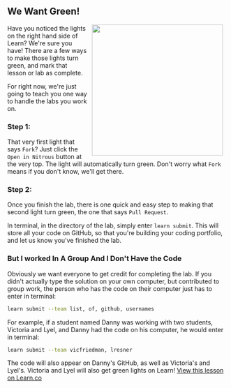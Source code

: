 ## We Want Green!
<img src="https://s3.amazonaws.com/after-school-assets/traffic_light.gif" width="300" align="right" hspace="10">

Have you noticed the lights on the right hand side of Learn? We're sure you have! There are a few ways to make those lights turn green, and mark that lesson or lab as complete.

For right now, we're just going to teach you one way to handle the labs you work on.

### Step 1:

That very first light that says `Fork`? Just click the `Open in Nitrous` button at the very top. The light will automatically turn green. Don't worry what `Fork` means if you don't know, we'll get there.

### Step 2:

Once you finish the lab, there is one quick and easy step to making that second light turn green, the one that says `Pull Request`.

In terminal, in the directory of the lab, simply enter `learn submit`. This will store all your code on GitHub, so that you're building your coding portfolio, and let us know you've finished the lab.

### But I worked In A Group And I Don't Have the Code

Obviously we want everyone to get credit for completing the lab. If you didn't actually type the solution on your own computer, but contributed to group work, the person who has the code on their computer just has to enter in terminal:

```bash 
learn submit --team list, of, github, usernames
```

For example, if a student named Danny was working with two students, Victoria and Lyel, and Danny had the code on his computer, he would enter in terminal:

```bash
learn submit --team vicfriedman, lresner
```

The code will also appear on Danny's GitHub, as well as Victoria's and Lyel's. Victoria and Lyel will also get green lights on Learn!
<a href='https://learn.co/lessons/hs-learn-submit' data-visibility='hidden'>View this lesson on Learn.co</a>
